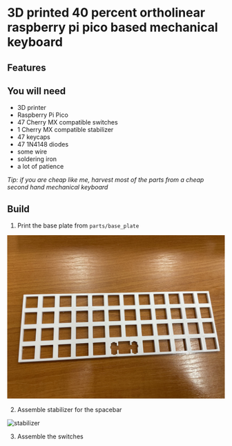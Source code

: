 # 3D printed 40 percent ortholinear raspberry pi pico based mechanical keyboard

## Features

## You will need

- 3D printer
- Raspberry Pi Pico
- 47 Cherry MX compatible switches
- 1 Cherry MX compatible stabilizer
- 47 keycaps
- 47 1N4148 diodes
- some wire
- soldering iron
- a lot of patience

*Tip: if you are cheap like me, harvest most of the parts from a cheap second hand mechanical keyboard*

## Build

1. Print the base plate from `parts/base_plate`

![base_plate](./images/base_plate.jpg)

2. Assemble stabilizer for the spacebar

![stabilizer](./images/stabilizer.jpg)

3. Assemble the switches